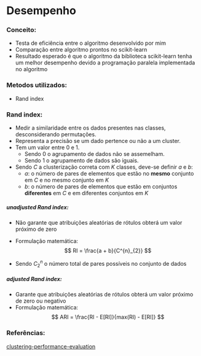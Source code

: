 # Desempenho

### Conceito:

- Testa de eficiência entre o algoritmo desenvolvido por mim
- Comparação entre algoritmo prontos no scikit-learn
- Resultado esperado é que o algoritmo da biblioteca scikit-learn tenha um melhor
desempenho devido a programação paralela implementada no algoritmo

### Metodos utilizados:

- Rand index

### Rand index:

- Medir a similaridade entre os dados presentes nas classes, desconsiderando permutações.
- Representa a precisão se um dado pertence ou não a um cluster.
- Tem um valor entre $0$ e $1$.
    - Sendo $0$ o agrupamento de dados não se assemelham.
    - Sendo $1$ o agrupamento de dados são iguais.
- Sendo $C$ a clusterização correta com $K$ classes, deve-se definir $a$ e $b$:
    - $a$: o número de pares de elementos que estão no **mesmo** conjunto em $C$ e no mesmo conjunto em $K$ 
    - $b$: o número de pares de elementos que estão em conjuntos **diferentes** em $C$ e em diferentes conjuntos em $K$ 

##### unadjusted Rand index:

- Não garante que atribuições aleatórias de rótulos obterá um valor próximo de zero
- Formulação matemática:
$$ RI = \frac{a + b}{C^{n}_{2}} $$

- Sendo $C^{n}_{2}$ o número total de pares possíveis no conjunto de dados

##### adjusted Rand index:

- Garante que atribuições aleatórias de rótulos obterá um valor próximo de zero ou negativo
- Formulação matemática:
$$ ARI = \frac{RI - E[RI]}{max(RI) - E[RI]} $$


### Referências:

[clustering-performance-evaluation
](https://scikit-learn.org/stable/modules/clustering.html#clustering-performance-evaluation)


